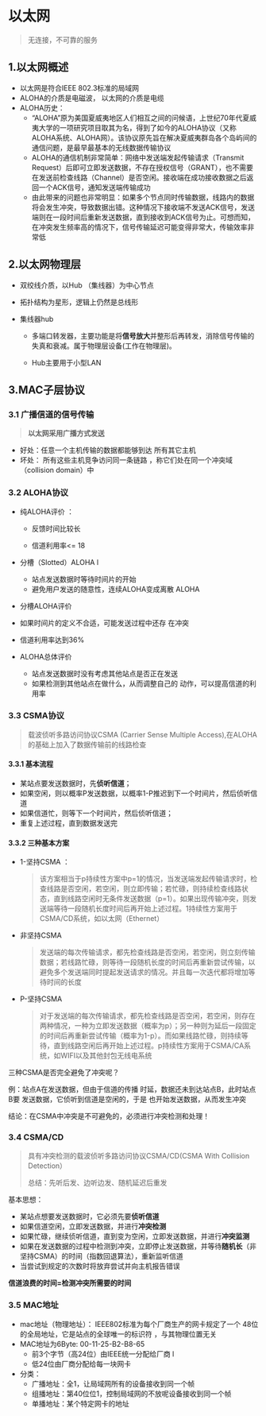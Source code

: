 # 以太网

> 无连接，不可靠的服务



## 1.以太网概述

* 以太网是符合IEEE 802.3标准的局域网 
* ALOHA的介质是电磁波， 以太网的介质是电缆
* ALOHA历史：
  * “ALOHA”原为美国夏威夷地区人们相互之间的问候语，上世纪70年代夏威夷大学的一项研究项目取其为名，得到了如今的ALOHA协议（又称ALOHA系统、ALOHA网）。该协议原先旨在解决夏威夷群岛各个岛屿间的通信问题，是最早最基本的无线数据传输协议
  * ALOHA的通信机制非常简单：网络中发送端发起传输请求（Transmit Request）后即可立即发送数据，不存在授权信号（GRANT），也不需要在发送前检查线路（Channel）是否空闲。接收端在成功接收数据之后返回一个ACK信号，通知发送端传输成功
  * 由此带来的问题也非常明显：如果多个节点同时传输数据，线路内的数据将会发生冲突，导致数据出错。这种情况下接收端不发送ACK信号，发送端则在一段时间后重新发送数据，直到接收到ACK信号为止。可想而知，在冲突发生频率高的情况下，信号传输延迟可能变得非常大，传输效率非常低



## 2.以太网物理层

* 双绞线介质，以Hub （集线器）为中心节点
* 拓扑结构为星形，逻辑上仍然是总线形

* 集线器hub

  * 多端口转发器，主要功能是将**信号放大**并整形后再转发，消除信号传输的失真和衰减。属于物理层设备(工作在物理层)。

  * Hub主要用于小型LAN



## 3.MAC子层协议

### 3.1 广播信道的信号传输

> **以太网采用广播方式发送**

* 好处：任意一个主机传输的数据都能够到达 所有其它主机 
*  坏处： 所有这些主机竞争访问同一条链路 ，称它们处在同一个冲突域（collision  domain）中

### 3.2 ALOHA协议

* 纯ALOHA评价 ：

  * 反馈时间比较长 

  * 信道利用率<= 18

* 分槽（Slotted）ALOHA l

  * 站点发送数据时等待时间片的开始 
  *  避免用户发送的随意性，连续ALOHA变成离散 ALOHA 

*  分槽ALOHA评价 

  *  如果时间片的定义不合适，可能发送过程中还存 在冲突 
  *  信道利用率达到36% 

* ALOHA总体评价 

  * 站点发送数据时没有考虑其他站点是否正在发送 
  * 如果检测到其他站点在做什么，从而调整自己的 动作，可以提高信道的利用率

### 3.3 CSMA协议

> 载波侦听多路访问协议CSMA (Carrier Sense Multiple Access),在ALOHA的基础上加入了数据传输前的线路检查

#### 3.3.1 基本流程

* 某站点要发送数据时，先**侦听信道**；
* 如果空闲，则以概率P发送数据，以概率1-P推迟到下一个时间片，然后侦听信道
* 如果信道忙，则等下一个时间片，然后侦听信道；
* 重复上述过程，直到数据发送完

#### 3.3.2 三种基本方案

* 1-坚持CSMA  ：

  > 该方案相当于p持续性方案中p=1的情况，当发送端发起传输请求时，检查线路是否空闲，若空闲，则立即传输；若忙碌，则持续检查线路状态，直到线路空闲时无条件发送数据（p=1）。如果出现传输冲突，则发送端等待一段随机长度时间后再开始上述过程。1持续性方案用于CSMA/CD系统，如以太网（Ethernet）

* 非坚持CSMA 

  > 发送端的每次传输请求，都先检查线路是否空闲，若空闲，则立刻传输数据；若线路忙碌，则等待一段随机长度的时间后再重新尝试传输，以避免多个发送端同时提起发送请求的情况。并且每一次迭代都将增加等待时间的长度

* P-坚持CSMA 

  > 对于发送端的每次传输请求，都先检查线路是否空闲，若空闲，则存在两种情况，一种为立即发送数据（概率为p）；另一种则为延后一段固定的时间后再重新尝试传输（概率为1-p）。而如果线路忙碌，则持续等待，直到线路空闲后再开始上述过程。p持续性方案用于CSMA/CA系统，如WIFI以及其他封包无线电系统


三种CSMA是否完全避免了冲突呢？

例：站点A在发送数据，但由于信道的传播 时延，数据还未到达站点B，此时站点B要 发送数据，它侦听到信道是空闲的，于是 也开始发送数据，从而发生冲突

结论：在CSMA中冲突是不可避免的，必须进行冲突检测和处理！

### 3.4 CSMA/CD

> 具有冲突检测的载波侦听多路访问协议CSMA/CD(CSMA With Collision Detection）
>
> 总结：先听后发、边听边发、随机延迟后重发

基本思想：

* 某站点想要发送数据时，它必须先要**侦听信道**
* 如果信道空闲，立即发送数据，并进行**冲突检测**
* 如果忙碌，继续侦听信道，直到变为空闲，立即发送数据，并进行**冲突监测**
* 如果在发送数据的过程中检测到冲突，立即停止发送数据，并等待**随机长**（非坚持CSMA）的时间（指数回退算法），重新监听信道
* 当尝试到规定的次数时将放弃尝试并向主机报告错误

**信道浪费的时间=检测冲突所需要的时间**

### 3.5 MAC地址

* mac地址（物理地址）： IEEE802标准为每个厂商生产的网卡规定了一个 48位的全局地址，它是站点的全球唯一的标识符 ，与其物理位置无关
* MAC地址为6Byte: 00-11-25-B2-B8-65 
  *  前3个字节（高24位）由IEEE统一分配给厂商 l
  * 低24位由厂商分配给每一块网卡
* 分类：
  * 广播地址：全1，让局域网所有的设备接收到同一个帧
  * 组播地址：第40位位1，控制局域网的不放呢设备接收到同一个帧
  * 单播地址：某个特定网卡的地址
